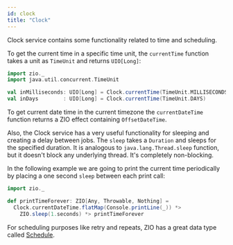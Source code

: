 ```yaml
---
id: clock 
title: "Clock"
---
```


Clock service contains some functionality related to time and scheduling. 

To get the current time in a specific time unit, the `currentTime` function takes a unit as `TimeUnit` and returns `UIO[Long]`:

```scala compile-only
import zio._
import java.util.concurrent.TimeUnit

val inMilliseconds: UIO[Long] = Clock.currentTime(TimeUnit.MILLISECONDS)
val inDays        : UIO[Long] = Clock.currentTime(TimeUnit.DAYS)
```

To get current date time in the current timezone the `currentDateTime` function returns a ZIO effect containing `OffsetDateTime`.

Also, the Clock service has a very useful functionality for sleeping and creating a delay between jobs. The `sleep` takes a `Duration` and sleeps for the specified duration. It is analogous to `java.lang.Thread.sleep` function, but it doesn't block any underlying thread. It's completely non-blocking.

In the following example we are going to print the current time periodically by placing a one second `sleep` between each print call:

```scala compile-only
import zio._

def printTimeForever: ZIO[Any, Throwable, Nothing] =
  Clock.currentDateTime.flatMap(Console.printLine(_)) *>
    ZIO.sleep(1.seconds) *> printTimeForever
```

For scheduling purposes like retry and repeats, ZIO has a great data type called [Schedule](../schedule/index.md). 
